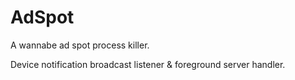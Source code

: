 # AdSpot
A wannabe ad spot process killer.

Device notification broadcast listener & foreground server handler.
